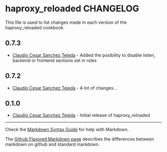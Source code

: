 haproxy_reloaded CHANGELOG
==========================

This file is used to list changes made in each version of the haproxy_reloaded cookbook.

0.7.3
-----
- [Claudio Cesar Sanchez Tejeda] - Added the posibility to disable listen, backend or frontend sections set in roles

0.7.2
-----
- [Claudio Cesar Sanchez Tejeda] - A lot of changes...

0.1.0
-----
- [Claudio Cesar Sanchez Tejeda] - Initial release of haproxy_reloaded

- - -
Check the [Markdown Syntax Guide](http://daringfireball.net/projects/markdown/syntax) for help with Markdown.

The [Github Flavored Markdown page](http://github.github.com/github-flavored-markdown/) describes the differences between markdown on github and standard markdown.

[Claudio Cesar Sanchez Tejeda]:  https://github.com/demonccc
